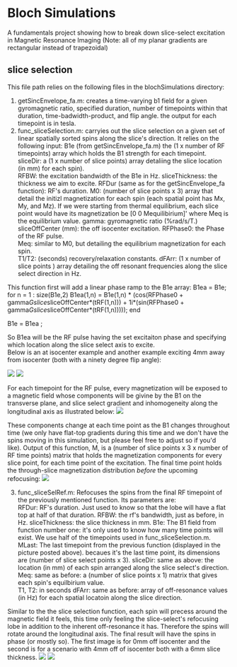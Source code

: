 # Bloch Simulations
  A fundamentals project showing how to break down slice-select excitation in Magnetic Resonance Imaging
  (Note:  all of my planar gradients are rectangular instead of trapezoidal) 
## slice selection
This file path relies on the following files in the blochSimulations directory:
  1. getSincEnvelope_fa.m:  creates a time-varying b1 field for a given gyromagnetic ratio, specified duration, number of timepoints within that duration, 
                            time-badwidth-product, and flip angle. the output for each timepoint is in tesla. 
  2. func_sliceSelection.m:  carryies out the slice selection on a given set of linear spatially sorted spins along the slice's direction.  It relies on
                            the following input:
                            B1e (from getSincEnvelope_fa.m)  the  (1 x number of RF timepoints)  array which holds the B1 strength for each timepoint. 
                            sliceDir:  a (1 x number of slice points) array detaliing the slice location (in mm) for each spin).  
                            RFBW:  the excitation bandwidth of the B1e in Hz. 
                            sliceThickness:  the thickness we aim to excite. 
                            RFDur (same as for the getSincEnvelope_fa function):  RF's duration.
                            M0:  (number of slice points x 3) array that detail the initizl magnetization  for each spin (each spatial point has Mx, My, and Mz). If
                            we were starting from thermal equilibrium, each slice point would have its magnetization be [0 0 Mequilibirium]' where Meq is the    equilibrium       value. 
                            gamma:  gyromagnetic ratio (%rad/s/T.)
                            sliceOffCenter (mm):  the off isocenter excitation.
                            RFPhase0:  the Phase of the RF pulse.  
                            Meq:  similar to M0, but detailing the equilibrium magnetization for each spin.  
                            T1/T2: (seconds) recovery/relaxation constants.
                            dFArr:  (1 x number of slice points ) array detailing the off resonant frequencies along the slice select direction in Hz. 
                           
This function first will add a linear phase ramp to the B1e array: 
  B1ea = B1e;
  for n = 1 : size(B1e,2)
      B1ea(1,n) = B1e(1,n) * (cos(RFPhase0 + gamma*Gslice*sliceOffCenter*(tRF(1,n))) + 1i*(sin(RFPhase0 + gamma*Gslice*sliceOffCenter*(tRF(1,n)))));
  end

  B1e = B1ea ;
  
  So B1ea will be the RF pulse having the set excitaiton phase and specifying which location along the slice select axis to excite.  
  Below is an at isocenter example and another example exciting 4mm away from isocenter (both with a ninety degree flip angle):
  
  ![](/images/0mmOffIsoCenterB1Plot.jpg)
  ![](images/neg4mmOffIsoCenterB1Plot.jpg)
  
 For each timepoint for the RF pulse, every magnetization will be exposed to a magnetic field whose components will be givine by the B1 on the transverse plane, and slice select gradient and inhomogeneity along the longitudinal axis as illustrated below:
 ![](images/MagneticFieldExcitationComponents.png)
 
These components change at each time point as the B1 changes throughout time (we only have flat-top gradients during this time and we don't have the spins moving in this simulation, but please feel free to adjust so if you'd like). 
Output of this function, M, is a (number of slice points x 3 x number of RF time points) matrix that holds the magnetization components for every slice point, for each time point of the excitation.  The final time point holds the through-slice magnetization distribution *before* the upcoming refocusing: 
![](images/0mmOffIsoCenter_preRefocus.jpg)

  3. func_sliceSelRef.m:  Refocuses the spins from the final RF timepoint of the previously mentioned function.  Its parameters are:  
                          RFDur: RF's duration.  Just used to know so that the lobe will have a flat top at half of that duration. 
                          RFBW:  the rf's bandwidth, just as before, in Hz.
                          sliceThickness:  the slice thickness in mm.
                          B1e: The B1 field from function number one:  it's only used to know how many time points will exist.  We use half of the timepoints used in func_sliceSelection.m.  
                          MLast:  The last timepoint from the previous function (displayed in the picture posted above).  becaues it's the last time point, its 
                          dimensions are (number of slice select points x 3). 
                          sliceDir:  same as above: the location (in mm) of each spin arranged along the slice select's direction. 
                          Meq:  same as before:  a (number of slice points x 1) matrix that gives each spin's equilbirium value.  
                          T1, T2:  in seconds
                          dFArr:  same as before:  array  of off-resonance values (in Hz) for each spatial locatoin along the slice direction. 
                   
Similar to the the slice selection function, each spin will precess around the magnetic field it feels, this time only feeling the slice-select's refocusing lobe in addition to the inherent off-resonance it has.  Therefore the spins will rotate around the longitudinal axis.  The final result will have the spins in phase (or mostly so).  The first image is for 0mm off isocenter and the second is for a scenario with 4mm off of isocenter both with a 6mm slice thickness. 
![](images/0mmOffIsoCenter_IndicateThickness.png)
![](images/neg4mmOffIsoCenter_IndicateThickness.png)
